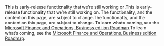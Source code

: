 <span data-ttu-id="b68f4-101">This is early-release functionality that we’re still working on.</span><span class="sxs-lookup"><span data-stu-id="b68f4-101">This is early-release functionality that we’re still working on.</span></span> <span data-ttu-id="b68f4-102">The functionality, and the content on this page, are subject to change.</span><span class="sxs-lookup"><span data-stu-id="b68f4-102">The functionality, and the content on this page, are subject to change.</span></span> <span data-ttu-id="b68f4-103">To learn what’s coming, see the [Microsoft Finance and Operations, Business edition Roadmap](https://go.microsoft.com/fwlink/?linkid=842139).</span><span class="sxs-lookup"><span data-stu-id="b68f4-103">To learn what’s coming, see the [Microsoft Finance and Operations, Business edition Roadmap](https://go.microsoft.com/fwlink/?linkid=842139).</span></span>